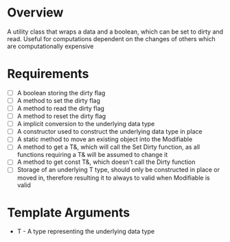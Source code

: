 # Overview
A utility class that wraps a data and a boolean, which can be set to dirty and read. Useful for computations dependent on the changes of others which are computationally expensive

# Requirements
- [ ] A boolean storing the dirty flag
- [ ] A method to set the dirty flag
- [ ] A method to read the dirty flag
- [ ] A method to reset the dirty flag
- [ ] A implicit conversion to the underlying data type
- [ ] A constructor used to construct the underlying data type in place
- [ ] A static method to move an existing object into the Modifiable
- [ ] A method to get a T&, which will call the Set Dirty function, as all functions requiring a T& will be assumed to change it
- [ ] A method to get const T&, which doesn't call the Dirty function
- [ ] Storage of an underlying T type, should only be constructed in place or moved in, therefore resulting it to always to valid when Modifiable is valid

# Template Arguments
- T - A type representing the underlying data type
